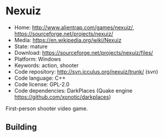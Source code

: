 # Nexuiz

- Home: http://www.alientrap.com/games/nexuiz/, https://sourceforge.net/projects/nexuiz/
- Media: https://en.wikipedia.org/wiki/Nexuiz
- State: mature
- Download: https://sourceforge.net/projects/nexuiz/files/
- Platform: Windows
- Keywords: action, shooter
- Code repository: http://svn.icculus.org/nexuiz/trunk/ (svn)
- Code language: C++
- Code license: GPL-2.0
- Code dependencies: DarkPlaces (Quake engine https://github.com/xonotic/darkplaces)

First-person shooter video game.

## Building
